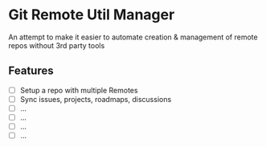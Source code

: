 # Git Remote Util Manager

An attempt to make it easier to automate creation & management of remote repos without 3rd party tools

## Features

+ [ ] Setup a repo with multiple Remotes
+ [ ] Sync issues, projects, roadmaps, discussions
+ [ ] ...
+ [ ] ...
+ [ ] ...
+ [ ] ...
